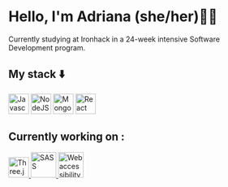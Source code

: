 # Hello, I'm Adriana (she/her)👋🏼

Currently studying at Ironhack in a 24-week intensive Software Development program.

## My stack ⬇️

<p align="left">
<img src="https://res.cloudinary.com/dsbxyd6o2/image/upload/v1660243596/JavaScript-logo_sg9hgf.png" alt="Javascript" height="40">
    
<img src="https://res.cloudinary.com/dsbxyd6o2/image/upload/v1660244283/NodeJS_l1hgv3.png" alt="NodeJS" height="40">

<img src="https://res.cloudinary.com/dsbxyd6o2/image/upload/v1660244752/mongodb_llincu.svg" alt="MongoDB" height="40">

<img src="https://res.cloudinary.com/dsbxyd6o2/image/upload/v1660244334/React-icon.svg_m2shuj.png" alt="React" height="40">
</p>

## Currently working on :
 
<p align="left">
        
<a href="https://developer.mozilla.org/en-US/docs/Glossary/Three_js" target="_blank">
    <img src="https://res.cloudinary.com/dsbxyd6o2/image/upload/v1660246358/three_zbzoit.png" alt="Three.js" height="40"/>
</a>

<a href="https://sass-lang.com/" target="_blank">
    <img src="https://res.cloudinary.com/dsbxyd6o2/image/upload/v1660246961/sass_grsuqp.png" alt="SASS" height="50"/>
</a>

<a href="https://developer.mozilla.org/en-US/docs/Web/Accessibility" target="_blank">
    <img src="https://res.cloudinary.com/dsbxyd6o2/image/upload/v1660247637/Accessibility-Logo-removebg-preview_m7dnhk.png" alt="Web accessibility" height="50"/>
</a>

</p>

<!--
**amolinalopez/amolinalopez** is a ✨ _special_ ✨ repository because its `README.md` (this file) appears on your GitHub profile.

Here are some ideas to get you started:

- 🔭 I’m currently working on ...
- 🌱 I’m currently learning ...
- 👯 I’m looking to collaborate on ...
- 🤔 I’m looking for help with ...
- 💬 Ask me about ...
- 📫 How to reach me: ...
- 😄 Pronouns: ...
- ⚡ Fun fact: ...
-->